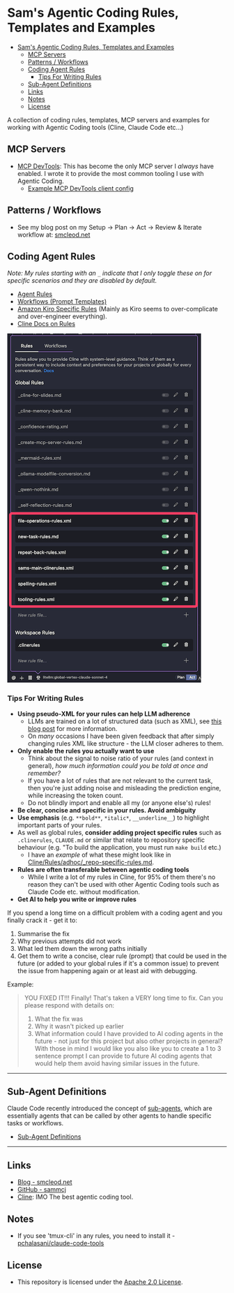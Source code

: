 # Sam's Agentic Coding Rules, Templates and Examples

- [Sam's Agentic Coding Rules, Templates and Examples](#sams-agentic-coding-rules-templates-and-examples)
  - [MCP Servers](#mcp-servers)
  - [Patterns / Workflows](#patterns--workflows)
  - [Coding Agent Rules](#coding-agent-rules)
    - [Tips For Writing Rules](#tips-for-writing-rules)
  - [Sub-Agent Definitions](#sub-agent-definitions)
  - [Links](#links)
  - [Notes](#notes)
  - [License](#license)

A collection of coding rules, templates, MCP servers and examples for working with Agentic Coding tools (Cline, Claude Code etc...)

## MCP Servers

- [MCP DevTools](https://github.com/sammcj/mcp-devtools): This has become the only MCP server I _always_ have enabled. I wrote it to provide the most common tooling I use with Agentic Coding.
  - [Example MCP DevTools client config](https://github.com/sammcj/agentic-coding/blob/main/MCP/mcp-config-mvp.json)

## Patterns / Workflows

- See my blog post on my Setup -> Plan -> Act -> Review & Iterate workflow at: [smcleod.net](https://smcleod.net)

## Coding Agent Rules

_Note: My rules starting with an `_` indicate that I only toggle these on for specific scenarios and they are disabled by default._

- [Agent Rules](./Cline/Rules/)
- [Workflows (Prompt Templates)](./Cline/Workflows/)
- [Amazon Kiro Specific Rules](./Kiro/kiro-specific-rules.md) (Mainly as Kiro seems to over-complicate and over-engineer everything).
- [Cline Docs on Rules](https://docs.cline.bot/features/cline-rules)

![Rules Toggled In Cline](clinerules.png)

### Tips For Writing Rules

- **Using pseudo-XML for your rules can help LLM adherence**
  - LLMs are trained on a lot of structured data (such as XML), see [this blog post](https://docs.anthropic.com/en/docs/build-with-claude/prompt-engineering/use-xml-tags) for more information.
  - On _many_ occasions I have been given feedback that after simply changing rules XML like structure - the LLM closer adheres to them.
- **Only enable the rules you actually want to use**
  - Think about the signal to noise ratio of your rules (and context in general), _how much information could you be told at once and remember?_
  - If you have a lot of rules that are not relevant to the current task, then you're just adding noise and misleading the prediction engine, while increasing the token count.
  - Do not blindly import and enable all my (or anyone else's) rules!
- **Be clear, concise and specific in your rules. Avoid ambiguity**
- **Use emphasis** (e.g. `**bold**`, `*italic*`, `__underline__`) to highlight important parts of your rules.
- As well as global rules, **consider adding project specific rules** such as `.clinerules`, `CLAUDE.md` or similar that relate to repository specific behaviour (e.g. "To build the application, you must run `make build` etc.)
  - I have an _example_ of what these might look like in [Cline/Rules/adhoc/_repo-specific-rules.md](./Cline/Rules/adhoc/_repo-specific-rules.md).
- **Rules are often transferable between agentic coding tools**
  - While I write a lot of my rules in Cline, for 95% of them there's no reason they can't be used with other Agentic Coding tools such as Claude Code etc. without modification.
- **Get AI to help you write or improve rules**

If you spend a long time on a difficult problem with a coding agent and you finally crack it - get it to:
1. Summarise the fix
2. Why previous attempts did not work
3. What led them down the wrong paths initially
4. Get them to write a concise, clear rule (prompt) that could be used in the future (or added to your global rules if it's a common issue) to prevent the issue from happening again or at least aid with debugging.

Example:
> YOU FIXED IT!!! Finally! That's taken a VERY long time to fix. Can you please respond with details on:
  > 1. What the fix was
  > 2. Why it wasn't picked up earlier
  > 3. What information could I have provided to AI coding agents in the future - not just for this project but also other projects in general?
> With those in mind I would like you also like you to create a 1 to 3 sentence prompt I can provide to future AI coding agents that would help them avoid having similar issues in the future.

---

## Sub-Agent Definitions

Claude Code recently introduced the concept of [sub-agents](https://docs.anthropic.com/en/docs/claude-code/sub-agents), which are essentially agents that can be called by other agents to handle specific tasks or workflows.

- [Sub-Agent Definitions](./SubAgents/)

---

## Links

- [Blog - smcleod.net](https://smcleod.net)
- [GitHub - sammcj](https://github.com/sammcj)
- [Cline](https://cline.bot): IMO The best agentic coding tool.

## Notes

- If you see 'tmux-cli' in any rules, you need to install it - [pchalasani/claude-code-tools](https://github.com/pchalasani/claude-code-tools)

## License

- This repository is licensed under the [Apache 2.0 License](./LICENSE).
